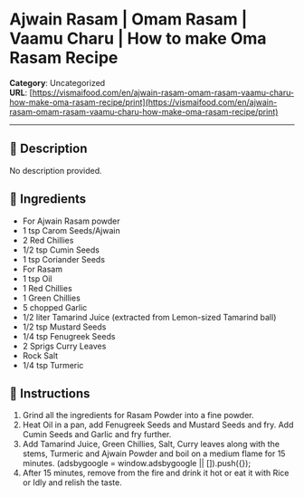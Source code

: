 # Ajwain Rasam | Omam Rasam | Vaamu Charu | How to make Oma Rasam Recipe

**Category**: Uncategorized  
**URL**: [https://vismaifood.com/en/ajwain-rasam-omam-rasam-vaamu-charu-how-make-oma-rasam-recipe/print](https://vismaifood.com/en/ajwain-rasam-omam-rasam-vaamu-charu-how-make-oma-rasam-recipe/print)  


---

## 📝 Description
No description provided.



## 🧂 Ingredients
- For Ajwain Rasam powder
- 1 tsp Carom Seeds/Ajwain
- 2 Red Chillies
- 1/2 tsp Cumin Seeds
- 1 tsp Coriander Seeds
- For Rasam
- 1 tsp Oil
- 1 Red Chillies
- 1 Green Chillies
- 5 chopped Garlic
- 1/2 liter Tamarind Juice (extracted from Lemon-sized Tamarind ball)
- 1/2 tsp Mustard Seeds
- 1/4 tsp Fenugreek Seeds
- 2 Sprigs Curry Leaves
- Rock Salt
- 1/4 tsp Turmeric

## 🍳 Instructions
1. Grind all the ingredients for Rasam Powder into a fine powder.
2. Heat Oil in a pan, add Fenugreek Seeds and Mustard Seeds and fry. Add Cumin Seeds and Garlic and fry further.
3. Add Tamarind Juice, Green Chillies, Salt, Curry leaves along with the stems, Turmeric and Ajwain Powder and boil on a medium flame for 15 minutes. (adsbygoogle = window.adsbygoogle || []).push({});
4. After 15 minutes, remove from the fire and drink it hot or eat it with Rice or Idly and relish the taste.


